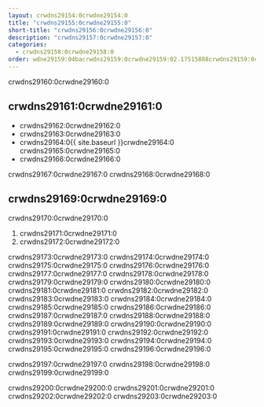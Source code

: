 ```yaml
---
layout: crwdns29154:0crwdne29154:0
title: "crwdns29155:0crwdne29155:0"
short-title: "crwdns29156:0crwdne29156:0"
description: "crwdns29157:0crwdne29157:0"
categories:
  - crwdns29158:0crwdne29158:0
order: wdne29159:04bacrwdns29159:0crwdne29159:02.17515888crwdns29159:0crwdne29159:0
---
```

crwdns29160:0crwdne29160:0

## crwdns29161:0crwdne29161:0

- crwdns29162:0crwdne29162:0
- crwdns29163:0crwdne29163:0
- crwdns29164:0{{ site.baseurl }}crwdne29164:0 crwdns29165:0crwdne29165:0 
- crwdns29166:0crwdne29166:0

crwdns29167:0crwdne29167:0 crwdns29168:0crwdne29168:0

## crwdns29169:0crwdne29169:0

crwdns29170:0crwdne29170:0

1. crwdns29171:0crwdne29171:0
2. crwdns29172:0crwdne29172:0

crwdns29173:0crwdne29173:0 crwdns29174:0crwdne29174:0 crwdns29175:0crwdne29175:0 crwdns29176:0crwdne29176:0 crwdns29177:0crwdne29177:0 crwdns29178:0crwdne29178:0 crwdns29179:0crwdne29179:0 crwdns29180:0crwdne29180:0 crwdns29181:0crwdne29181:0 crwdns29182:0crwdne29182:0 crwdns29183:0crwdne29183:0 crwdns29184:0crwdne29184:0 crwdns29185:0crwdne29185:0 crwdns29186:0crwdne29186:0 crwdns29187:0crwdne29187:0 crwdns29188:0crwdne29188:0 crwdns29189:0crwdne29189:0 crwdns29190:0crwdne29190:0 crwdns29191:0crwdne29191:0 crwdns29192:0crwdne29192:0 crwdns29193:0crwdne29193:0 crwdns29194:0crwdne29194:0 crwdns29195:0crwdne29195:0 crwdns29196:0crwdne29196:0

crwdns29197:0crwdne29197:0 crwdns29198:0crwdne29198:0 crwdns29199:0crwdne29199:0

crwdns29200:0crwdne29200:0 crwdns29201:0crwdne29201:0 crwdns29202:0crwdne29202:0 crwdns29203:0crwdne29203:0